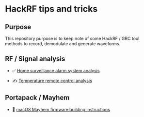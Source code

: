 # HackRF tips and tricks

## Purpose

This repository purpose is to keep note of some HackRF / GRC tool methods to record, demodulate and generate waveforms.

## RF / Signal analysis

- ✅ [Home surveillance alarm system analysis](pages/alarm-control.md)

- ✍️ [Temperature remote control analysis](pages/remote-control.md)

## Portapack / Mayhem

- 🔧 [macOS Mayhem firmware building instructions](pages/mayhem-build-instructions.md)